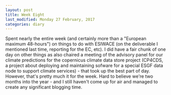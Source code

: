 ```yaml
---
layout: post
title: Week Eight
last_modified: Monday 27 February, 2017
categories: diary
---
```

Spent nearly the entire week (and certainly more than a "European maximum 48-hours") on things to do with ESIWACE (on the deliverable  I mentioned last time, reporting for the EC, etc). I did have a fair chunk of one day on other things as also chaired a meeting of the advisory panel for our climate predictions for the copernicus climate data store project  (CP4CDS, a project about deploying and maintaining sofware for a special ESGF data node to support climate services) - that took up the best part of day. However, that's pretty much it for the week. Hard to believe we're two months into the year - and I still haven't come up for air and managed to create any significant blogging time.
